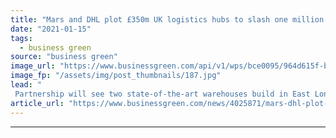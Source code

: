 ```yaml
---
title: "Mars and DHL plot £350m UK logistics hubs to slash one million road miles"
date: "2021-01-15"
tags: 
  - business green
source: "business green"
image_url: "https://www.businessgreen.com/api/v1/wps/bce0095/964d615f-b4b9-48a9-96d2-0ece3dc4036e/1/London-Thames-Gateway-mars-artist-impression-warehouse-185x114.jpg"
image_fp: "/assets/img/post_thumbnails/187.jpg"
lead: "
 Partnership will see two state-of-the-art warehouses build in East London and Midlands partly powered by on-site solar ..."
article_url: "https://www.businessgreen.com/news/4025871/mars-dhl-plot-gbp350m-uk-logistics-hubs-slash-million-road-miles"
---
```


---
